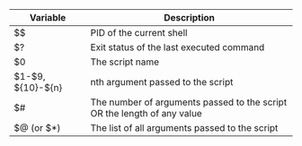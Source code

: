 
| Variable | Description |
|---|---|
| \$\$ | PID of the current shell |
| \$? | Exit status of the last executed command |
| \$0 | The script name |
| \$1-\$9, \${10}-\${n} | nth argument passed to the script |
| \$# | The number of arguments passed to the script OR the length of any value |
| \$@ (or \$*) | The list of all arguments passed to the script |
